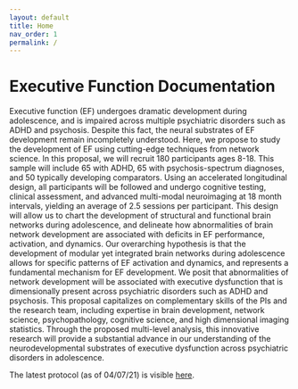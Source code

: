 ```yaml
---
layout: default
title: Home
nav_order: 1
permalink: /
---
```

# Executive Function Documentation

Executive function (EF) undergoes dramatic development during adolescence, and is impaired across multiple psychiatric disorders such as ADHD and psychosis. Despite this fact, the neural substrates of EF development remain incompletely understood. Here, we propose to study the development of EF using cutting-edge techniques from network science. In this proposal, we will recruit 180 participants ages 8-18. This sample will include 65 with ADHD, 65 with psychosis-spectrum diagnoses, and 50 typically developing comparators.  Using an accelerated longitudinal design, all participants will be followed and undergo cognitive testing, clinical assessment, and advanced multi-modal neuroimaging at 18 month intervals, yielding an average of 2.5 sessions per participant. This design will allow us to chart the development of structural and functional brain networks during adolescence, and delineate how abnormalities of brain network development are associated with deficits in EF performance, activation, and dynamics.  Our overarching hypothesis is that the development of modular yet integrated brain networks during adolescence allows for specific patterns of EF activation and dynamics, and represents a fundamental mechanism for EF development. We posit that abnormalities of network development will be associated with executive dysfunction that is dimensionally present across psychiatric disorders such as ADHD and psychosis. This proposal capitalizes on complementary skills of the PIs and the research team, including expertise in brain development, network science, psychopathology, cognitive science, and high dimensional imaging statistics. Through the proposed multi-level analysis, this innovative research will provide a substantial advance in our understanding of the neurodevelopmental substrates of executive dysfunction across psychiatric disorders in adolescence.

The latest protocol (as of 04/07/21) is visible [here](/executivefunction/assets/misc/EF_Protocol_20210407_clean.docx).
